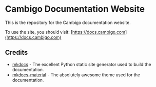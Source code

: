 # Cambigo Documentation Website

This is the repository for the Cambigo documentation website.

To use the site, you should visit: [https://docs.cambigo.com](https://docs.cambigo.com)



## Credits

- [mkdocs](https://www.mkdocs.org/) - The excellent Python static site generator used to build the documentation.
- [mkdocs-material](https://squidfunk.github.io/mkdocs-material/) - The absolutely awesome theme used for the documentation.